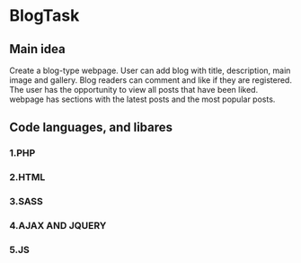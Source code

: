 # BlogTask
## Main idea
Create a blog-type webpage.
User can add blog with title, description, main image and gallery.
Blog readers can comment and like if they are registered.
The user has the opportunity to view all posts that have been liked.
webpage has sections with the latest posts and the most popular posts.
## Code languages, and libares
### 1.PHP
### 2.HTML
### 3.SASS
### 4.AJAX AND JQUERY
### 5.JS
